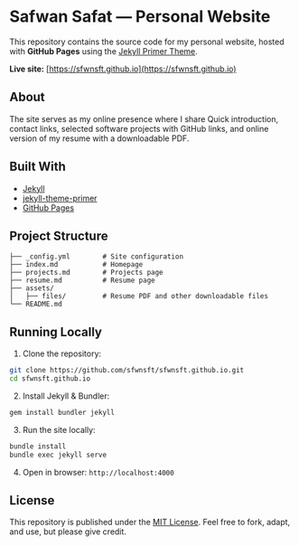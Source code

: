 # Safwan Safat — Personal Website

This repository contains the source code for my personal website, hosted with **GitHub Pages** using the [Jekyll Primer Theme](https://github.com/pages-themes/primer).

**Live site:** [https://sfwnsft.github.io](https://sfwnsft.github.io)

## About

The site serves as my online presence where I share Quick introduction, contact links, selected software projects with GitHub links, and online version of my resume with a downloadable PDF.

## Built With

* [Jekyll](https://jekyllrb.com/)
* [jekyll-theme-primer](https://github.com/pages-themes/primer)
* [GitHub Pages](https://docs.github.com/en/pages)

## Project Structure

```text
├── _config.yml        # Site configuration
├── index.md           # Homepage
├── projects.md        # Projects page
├── resume.md          # Resume page
├── assets/
│   ├── files/         # Resume PDF and other downloadable files        
└── README.md          
```

## Running Locally

1. Clone the repository:

```bash
git clone https://github.com/sfwnsft/sfwnsft.github.io.git
cd sfwnsft.github.io
```

2. Install Jekyll & Bundler:

```bash
gem install bundler jekyll
```

3. Run the site locally:

```bash
bundle install
bundle exec jekyll serve
```

4. Open in browser: `http://localhost:4000`

## License

This repository is published under the [MIT License](LICENSE).
Feel free to fork, adapt, and use, but please give credit.
